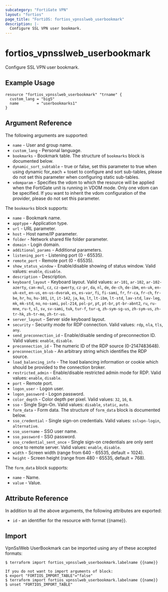 ```yaml
---
subcategory: "FortiGate VPN"
layout: "fortios"
page_title: "FortiOS: fortios_vpnsslweb_userbookmark"
description: |-
  Configure SSL VPN user bookmark.
---
```


# fortios_vpnsslweb_userbookmark
Configure SSL VPN user bookmark.

## Example Usage

```hcl
resource "fortios_vpnsslweb_userbookmark" "trname" {
  custom_lang = "big5"
  name        = "userbookmarks1"
}
```

## Argument Reference

The following arguments are supported:

* `name` - User and group name.
* `custom_lang` - Personal language.
* `bookmarks` - Bookmark table. The structure of `bookmarks` block is documented below.
* `dynamic_sort_subtable` - true or false, set this parameter to true when using dynamic for_each + toset to configure and sort sub-tables, please do not set this parameter when configuring static sub-tables.
* `vdomparam` - Specifies the vdom to which the resource will be applied when the FortiGate unit is running in VDOM mode. Only one vdom can be specified. If you want to inherit the vdom configuration of the provider, please do not set this parameter.

The `bookmarks` block supports:

* `name` - Bookmark name.
* `apptype` - Application type.
* `url` - URL parameter.
* `host` - Host name/IP parameter.
* `folder` - Network shared file folder parameter.
* `domain` - Login domain.
* `additional_params` - Additional parameters.
* `listening_port` - Listening port (0 - 65535).
* `remote_port` - Remote port (0 - 65535).
* `show_status_window` - Enable/disable showing of status window. Valid values: `enable`, `disable`.
* `description` - Description.
* `keyboard_layout` - Keyboard layout. Valid values: `ar-101`, `ar-102`, `ar-102-azerty`, `can-mul`, `cz`, `cz-qwerty`, `cz-pr`, `da`, `nl`, `de`, `de-ch`, `de-ibm`, `en-uk`, `en-uk-ext`, `en-us`, `en-us-dvorak`, `es`, `es-var`, `fi`, `fi-sami`, `fr`, `fr-ca`, `fr-ch`, `fr-be`, `hr`, `hu`, `hu-101`, `it`, `it-142`, `ja`, `ko`, `lt`, `lt-ibm`, `lt-std`, `lav-std`, `lav-leg`, `mk`, `mk-std`, `no`, `no-sami`, `pol-214`, `pol-pr`, `pt`, `pt-br`, `pt-br-abnt2`, `ru`, `ru-mne`, `ru-t`, `sl`, `sv`, `sv-sami`, `tuk`, `tur-f`, `tur-q`, `zh-sym-sg-us`, `zh-sym-us`, `zh-tr-hk`, `zh-tr-mo`, `zh-tr-us`.
* `server_layout` - Server side keyboard layout.
* `security` - Security mode for RDP connection. Valid values: `rdp`, `nla`, `tls`, `any`.
* `send_preconnection_id` - Enable/disable sending of preconnection ID. Valid values: `enable`, `disable`.
* `preconnection_id` - The numeric ID of the RDP source (0-2147483648).
* `preconnection_blob` - An arbitrary string which identifies the RDP source.
* `load_balancing_info` - The load balancing information or cookie which should be provided to the connection broker.
* `restricted_admin` - Enable/disable restricted admin mode for RDP. Valid values: `enable`, `disable`.
* `port` - Remote port.
* `logon_user` - Logon user.
* `logon_password` - Logon password.
* `color_depth` - Color depth per pixel. Valid values: `32`, `16`, `8`.
* `sso` - Single Sign-On. Valid values: `disable`, `static`, `auto`.
* `form_data` - Form data. The structure of `form_data` block is documented below.
* `sso_credential` - Single sign-on credentials. Valid values: `sslvpn-login`, `alternative`.
* `sso_username` - SSO user name.
* `sso_password` - SSO password.
* `sso_credential_sent_once` - Single sign-on credentials are only sent once to remote server. Valid values: `enable`, `disable`.
* `width` - Screen width (range from 640 - 65535, default = 1024).
* `height` - Screen height (range from 480 - 65535, default = 768).

The `form_data` block supports:

* `name` - Name.
* `value` - Value.


## Attribute Reference

In addition to all the above arguments, the following attributes are exported:
* `id` - an identifier for the resource with format {{name}}.

## Import

VpnSslWeb UserBookmark can be imported using any of these accepted formats:
```
$ terraform import fortios_vpnsslweb_userbookmark.labelname {{name}}

If you do not want to import arguments of block:
$ export "FORTIOS_IMPORT_TABLE"="false"
$ terraform import fortios_vpnsslweb_userbookmark.labelname {{name}}
$ unset "FORTIOS_IMPORT_TABLE"
```

